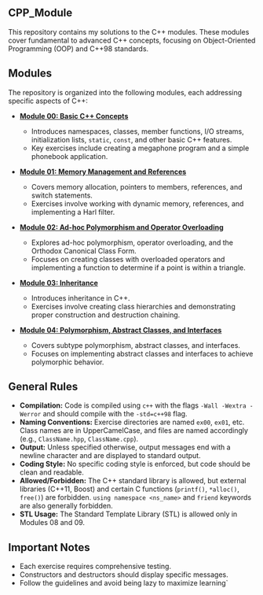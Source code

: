 ## CPP_Module

This repository contains my solutions to the C++ modules. These modules cover fundamental to advanced C++ concepts, focusing on Object-Oriented Programming (OOP) and C++98 standards.

## Modules

The repository is organized into the following modules, each addressing specific aspects of C++:

* **[Module 00: Basic C++ Concepts](./CPP_Module_00)**
    * Introduces namespaces, classes, member functions, I/O streams, initialization lists, `static`, `const`, and other basic C++ features.
    * Key exercises include creating a megaphone program and a simple phonebook application.

* **[Module 01: Memory Management and References](./CPP_Module_01)**
    * Covers memory allocation, pointers to members, references, and switch statements.
    * Exercises involve working with dynamic memory, references, and implementing a Harl filter.

* **[Module 02: Ad-hoc Polymorphism and Operator Overloading](./CPP_Module_02)**
    * Explores ad-hoc polymorphism, operator overloading, and the Orthodox Canonical Class Form.
    * Focuses on creating classes with overloaded operators and implementing a function to determine if a point is within a triangle.

* **[Module 03: Inheritance](./CPP_Module_03)**
    * Introduces inheritance in C++.
    * Exercises involve creating class hierarchies and demonstrating proper construction and destruction chaining.

* **[Module 04: Polymorphism, Abstract Classes, and Interfaces](./CPP_Module_04)**
    * Covers subtype polymorphism, abstract classes, and interfaces.
    * Focuses on implementing abstract classes and interfaces to achieve polymorphic behavior.

## General Rules

* **Compilation:** Code is compiled using `c++` with the flags `-Wall -Wextra -Werror` and should compile with the `-std=c++98` flag.
* **Naming Conventions:** Exercise directories are named `ex00`, `ex01`, etc. Class names are in UpperCamelCase, and files are named accordingly (e.g., `ClassName.hpp`, `ClassName.cpp`).
* **Output:** Unless specified otherwise, output messages end with a newline character and are displayed to standard output.
* **Coding Style:** No specific coding style is enforced, but code should be clean and readable.
* **Allowed/Forbidden:** The C++ standard library is allowed, but external libraries (C++11, Boost) and certain C functions (`printf()`, `*alloc()`, `free()`) are forbidden. `using namespace <ns_name>` and `friend` keywords are also generally forbidden.
* **STL Usage:** The Standard Template Library (STL) is allowed only in Modules 08 and 09.

## Important Notes

* Each exercise requires comprehensive testing.
* Constructors and destructors should display specific messages.
* Follow the guidelines and avoid being lazy to maximize learning`